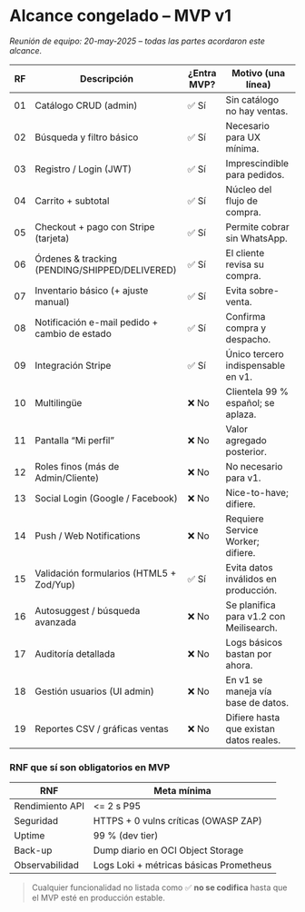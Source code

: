 # Alcance congelado – MVP v1

_Reunión de equipo: 20-may-2025 – todas las partes acordaron este alcance._

| RF  | Descripción                                    | ¿Entra MVP? | Motivo (una línea)                      |
| --- | ---------------------------------------------- | ----------- | --------------------------------------- |
| 01  | Catálogo CRUD (admin)                          | ✅ Sí       | Sin catálogo no hay ventas.             |
| 02  | Búsqueda y filtro básico                       | ✅ Sí       | Necesario para UX mínima.               |
| 03  | Registro / Login (JWT)                         | ✅ Sí       | Imprescindible para pedidos.            |
| 04  | Carrito + subtotal                             | ✅ Sí       | Núcleo del flujo de compra.             |
| 05  | Checkout + pago con Stripe (tarjeta)           | ✅ Sí       | Permite cobrar sin WhatsApp.            |
| 06  | Órdenes & tracking (PENDING/SHIPPED/DELIVERED) | ✅ Sí       | El cliente revisa su compra.            |
| 07  | Inventario básico (+ ajuste manual)            | ✅ Sí       | Evita sobre-venta.                      |
| 08  | Notificación e-mail pedido + cambio de estado  | ✅ Sí       | Confirma compra y despacho.             |
| 09  | Integración Stripe                             | ✅ Sí       | Único tercero indispensable en v1.      |
| 10  | Multilingüe                                    | ❌ No       | Clientela 99 % español; se aplaza.      |
| 11  | Pantalla “Mi perfil”                           | ❌ No       | Valor agregado posterior.               |
| 12  | Roles finos (más de Admin/Cliente)             | ❌ No       | No necesario para v1.                   |
| 13  | Social Login (Google / Facebook)               | ❌ No       | Nice-to-have; difiere.                  |
| 14  | Push / Web Notifications                       | ❌ No       | Requiere Service Worker; difiere.       |
| 15  | Validación formularios (HTML5 + Zod/Yup)       | ✅ Sí       | Evita datos inválidos en producción.    |
| 16  | Autosuggest / búsqueda avanzada                | ❌ No       | Se planifica para v1.2 con Meilisearch. |
| 17  | Auditoría detallada                            | ❌ No       | Logs básicos bastan por ahora.          |
| 18  | Gestión usuarios (UI admin)                    | ❌ No       | En v1 se maneja vía base de datos.      |
| 19  | Reportes CSV / gráficas ventas                 | ❌ No       | Difiere hasta que existan datos reales. |

### RNF que **sí** son obligatorios en MVP

| RNF             | Meta mínima                             |
| --------------- | --------------------------------------- |
| Rendimiento API | <= 2 s P95                              |
| Seguridad       | HTTPS + 0 vulns críticas (OWASP ZAP)    |
| Uptime          | 99 % (dev tier)                         |
| Back-up         | Dump diario en OCI Object Storage       |
| Observabilidad  | Logs Loki + métricas básicas Prometheus |

> Cualquier funcionalidad no listada como ✅ **no se codifica** hasta que el MVP esté en producción estable.
